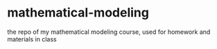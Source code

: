 # mathematical-modeling
the repo of my mathematical modeling course, used for homework and materials in class
